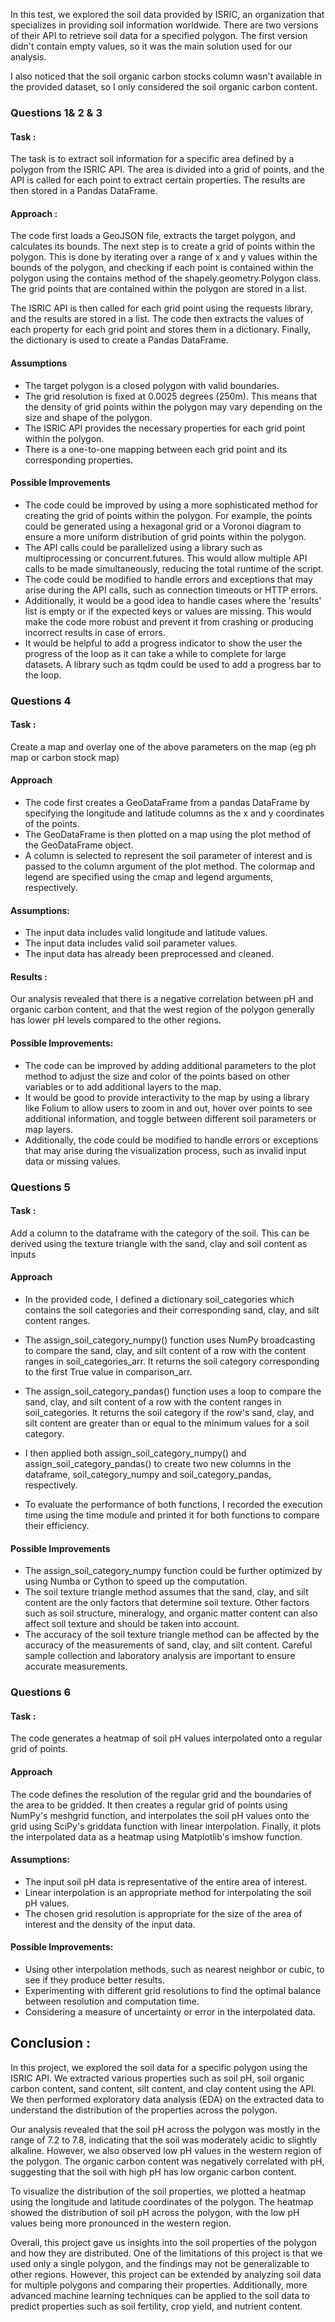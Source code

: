 In this test, we explored the soil data provided by ISRIC, an organization that specializes in providing soil information worldwide. There are two versions of their API to retrieve soil data for a specified polygon. The first version didn't contain empty values, so it was the main solution used for our analysis.

I also noticed that the soil organic carbon stocks column wasn't available in the provided dataset, so I only considered the soil organic carbon content. 

### Questions 1& 2 & 3

#### Task : 
The task is to extract soil information for a specific area defined by a polygon from the ISRIC API. The area is divided into a grid of points, and the API is called for each point to extract certain properties. The results are then stored in a Pandas DataFrame.

#### Approach :

The code first loads a GeoJSON file, extracts the target polygon, and calculates its bounds. The next step is to create a grid of points within the polygon. This is done by iterating over a range of x and y values within the bounds of the polygon, and checking if each point is contained within the polygon using the contains method of the shapely.geometry.Polygon class. The grid points that are contained within the polygon are stored in a list.

The ISRIC API is then called for each grid point using the requests library, and the results are stored in a list. The code then extracts the values of each property for each grid point and stores them in a dictionary. Finally, the dictionary is used to create a Pandas DataFrame.
 

#### Assumptions

- The target polygon is a closed polygon with valid boundaries.
- The grid resolution is fixed at 0.0025 degrees (250m). This means that the density of grid points within the polygon may vary depending on the size and shape of the polygon.
- The ISRIC API provides the necessary properties for each grid point within the polygon.
- There is a one-to-one mapping between each grid point and its corresponding properties.

#### Possible Improvements
- The code could be improved by using a more sophisticated method for creating the grid of points within the polygon. For example, the points could be generated using a hexagonal grid or a Voronoi diagram to ensure a more uniform distribution of grid points within the polygon.
- The API calls could be parallelized using a library such as multiprocessing or concurrent.futures. This would allow multiple API calls to be made simultaneously, reducing the total runtime of the script.
- The code could be modified to handle errors and exceptions that may arise during the API calls, such as connection timeouts or HTTP errors.
- Additionally, it would be a good idea to handle cases where the 'results' list is empty or if the expected keys or values are missing. This would make the code more robust and prevent it from crashing or producing incorrect results in case of errors.
- It would be helpful to add a progress indicator to show the user the progress of the loop as it can take a while to complete for large datasets. A library such as tqdm could be used to add a progress bar to the loop.


### Questions 4

#### Task : 
Create a map and overlay one of the above parameters on the map (eg ph map or carbon stock map)

#### Approach
- The code first creates a GeoDataFrame from a pandas DataFrame by specifying the longitude and latitude columns as the x and y coordinates of the points.
- The GeoDataFrame is then plotted on a map using the plot method of the GeoDataFrame object.
- A column is selected to represent the soil parameter of interest and is passed to the column argument of the plot method. The colormap and legend are specified using the cmap and legend arguments, respectively.

#### Assumptions:
- The input data includes valid longitude and latitude values.
- The input data includes valid soil parameter values.
- The input data has already been preprocessed and cleaned.

#### Results :

Our analysis revealed that there is a negative correlation between pH and organic carbon content, and that the west region of the polygon generally has lower pH levels compared to the other regions. 

#### Possible Improvements:
- The code can be improved by adding additional parameters to the plot method to adjust the size and color of the points based on other variables or to add additional layers to the map.
- It would be good to provide interactivity to the map by using a library like Folium to allow users to zoom in and out, hover over points to see additional information, and toggle between different soil parameters or map layers.
- Additionally, the code could be modified to handle errors or exceptions that may arise during the visualization process, such as invalid input data or missing values.


### Questions 5

#### Task : 
Add a column to the dataframe with the category of the soil. This can be derived using the texture triangle with the sand, clay and soil content as inputs
#### Approach

- In the provided code, I defined a dictionary soil_categories which contains the soil categories and their corresponding sand, clay, and silt content ranges.

- The assign_soil_category_numpy() function uses NumPy broadcasting to compare the sand, clay, and silt content of a row with the content ranges in soil_categories_arr. It returns the soil category corresponding to the first True value in comparison_arr.

- The assign_soil_category_pandas() function uses a loop to compare the sand, clay, and silt content of a row with the content ranges in soil_categories. It returns the soil category if the row's sand, clay, and silt content are greater than or equal to the minimum values for a soil category.

- I then applied both assign_soil_category_numpy() and assign_soil_category_pandas() to create two new columns in the dataframe, soil_category_numpy and soil_category_pandas, respectively.

- To evaluate the performance of both functions, I recorded the execution time using the time module and printed it for both functions to compare their efficiency.

#### Possible Improvements
- The assign_soil_category_numpy function could be further optimized by using Numba or Cython to speed up the computation.
- The soil texture triangle method assumes that the sand, clay, and silt content are the only factors that determine soil texture. Other factors such as  soil structure, mineralogy, and organic matter content can also affect soil texture and should be taken into account.
- The accuracy of the soil texture triangle method can be affected by the accuracy of the measurements of sand, clay, and silt content. Careful sample collection and laboratory analysis are important to ensure accurate measurements.


### Questions 6

#### Task : 
The code generates a heatmap of soil pH values interpolated onto a regular grid of points.

#### Approach

The code defines the resolution of the regular grid and the boundaries of the area to be gridded. It then creates a regular grid of points using NumPy's meshgrid function, and interpolates the soil pH values onto the grid using SciPy's griddata function with linear interpolation. Finally, it plots the interpolated data as a heatmap using Matplotlib's imshow function.

#### Assumptions:
- The input soil pH data is representative of the entire area of interest.
- Linear interpolation is an appropriate method for interpolating the soil pH values.
- The chosen grid resolution is appropriate for the size of the area of interest and the density of the input data.

#### Possible Improvements:

- Using other interpolation methods, such as nearest neighbor or cubic, to see if they produce better results.
- Experimenting with different grid resolutions to find the optimal balance between resolution and computation time.
- Considering a measure of uncertainty or error in the interpolated data.

## Conclusion :

In this project, we explored the soil data for a specific polygon using the ISRIC API. We extracted various properties such as soil pH, soil organic carbon content, sand content, silt content, and clay content using the API. We then performed exploratory data analysis (EDA) on the extracted data to understand the distribution of the properties across the polygon.

Our analysis revealed that the soil pH across the polygon was mostly in the range of 7.2 to 7.8, indicating that the soil was moderately acidic to slightly alkaline. However, we also observed low pH values in the western region of the polygon. The organic carbon content was negatively correlated with pH, suggesting that the soil with high pH has low organic carbon content. 

To visualize the distribution of the soil properties, we plotted a heatmap using the longitude and latitude coordinates of the polygon. The heatmap showed the distribution of soil pH across the polygon, with the low pH values being more pronounced in the western region.

Overall, this project gave us insights into the soil properties of the polygon and how they are distributed. One of the limitations of this project is that we used only a single polygon, and the findings may not be generalizable to other regions. However, this project can be extended by analyzing soil data for multiple polygons and comparing their properties. Additionally, more advanced machine learning techniques can be applied to the soil data to predict properties such as soil fertility, crop yield, and nutrient content.

